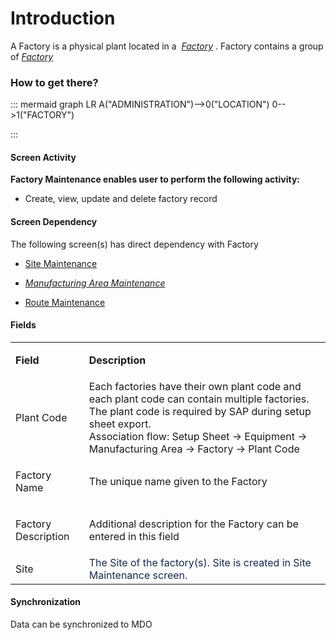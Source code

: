 # Introduction


A Factory is a physical plant located in a 
*[Factory](/iFactory-JGP-MES/iFactory-JGP-MES-Home/iFactory-JGP-MS/CONTENT/Location/Factory.md)* . Factory contains a group of *[Factory](/iFactory-JGP-MES/iFactory-JGP-MES-Home/iFactory-JGP-MS/CONTENT/Location/Factory.md)* 


### **How to get there?** 



::: mermaid
graph LR
A("ADMINISTRATION")-->0("LOCATION")
0-->1("FACTORY")

:::


#### **Screen Activity** 


**Factory Maintenance enables user to perform the following activity:** 


- Create, view, update and delete factory record





#### Screen Dependency


The following screen(s) has direct dependency with Factory

- [Site Maintenance](/iFactory-JGP-MES/iFactory-JGP-MES-Home/iFactory-JGP-MS/CONTENT/Location/Factory.md)

- *[Manufacturing Area Maintenance](/iFactory-JGP-MES/iFactory-JGP-MES-Home/iFactory-JGP-MS/CONTENT/Location/Factory.md)*

- [Route Maintenance](/iFactory-JGP-MES/iFactory-JGP-MES-Home/iFactory-JGP-MS/CONTENT/Location/Factory.md)



#### Fields



<table class="wrapped confluenceTable"><colgroup><col /><col /></colgroup><tbody><tr><td class="highlight confluenceTd"><p><strong>Field</strong></p></td><td class="highlight confluenceTd"><p><strong>Description</strong></p></td></tr><tr><td colspan="1" class="confluenceTd">Plant Code</td><td colspan="1" class="confluenceTd">Each factories have their own plant code and each plant code can contain multiple factories. The plant code is required by SAP during setup sheet export.<br />Association flow: Setup Sheet -> Equipment -> Manufacturing Area -> Factory -> Plant Code</td></tr><tr><td class="confluenceTd"><p>Factory Name</p></td><td class="confluenceTd"><p>The unique name given to the Factory</p></td></tr><tr><td class="confluenceTd"><p>Factory Description</p></td><td class="confluenceTd"><p>Additional description for the Factory can be entered in this field</p></td></tr><tr><td colspan="1" class="confluenceTd">Site</td><td colspan="1" class="confluenceTd"><span style="color: rgb(23,43,77);">The Site of the factory(s). Site is created in Site Maintenance screen. </span></td></tr></tbody></table>




#### **Synchronization** 


Data can be synchronized to MDO
